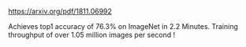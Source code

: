 https://arxiv.org/pdf/1811.06992

Achieves top1 accuracy of 76.3% on ImageNet in 2.2 Minutes. Training throughput of over 1.05 million images per second !